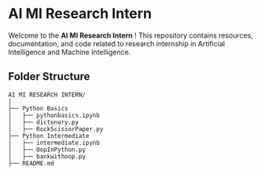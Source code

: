 # AI MI Research Intern

Welcome to the **AI MI Research Intern** ! This repository contains resources, documentation, and code related to research internship in Artificial Intelligence and Machine Intelligence.

## Folder Structure

```
AI MI RESEARCH INTERN/
│
├── Python Basics
│   ├── pythonbasics.ipynb
│   ├── dictonary.py
│   ├── RockScissorPaper.py
├── Python Intermediate
│   ├── intermediate.ipynb
│   ├── OopInPython.py
│   ├── bankwithoop.py
├── README.md

```



